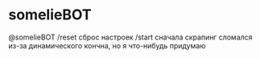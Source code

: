 # somelieBOT
@somelieBOT
/reset сброс настроек
/start сначала
скрапинг сломался из-за динамического кончна, но я что-нибудь придумаю
